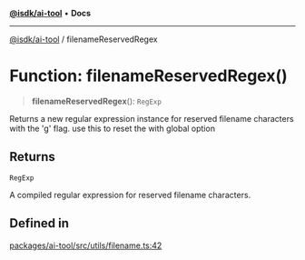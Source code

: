 [**@isdk/ai-tool**](../README.md) • **Docs**

***

[@isdk/ai-tool](../globals.md) / filenameReservedRegex

# Function: filenameReservedRegex()

> **filenameReservedRegex**(): `RegExp`

Returns a new regular expression instance for reserved filename characters with the 'g' flag.
use this to reset the with global option

## Returns

`RegExp`

A compiled regular expression for reserved filename characters.

## Defined in

[packages/ai-tool/src/utils/filename.ts:42](https://github.com/isdk/ai-tool.js/blob/5f9f0083c734722103ff5468e424b48c212a55f0/src/utils/filename.ts#L42)
